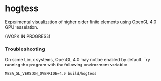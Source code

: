# hogtess

Experimental visualization of higher order finite elements using OpenGL 4.0 GPU
tesselation.

(WORK IN PROGRESS)

### Troubleshooting

On some Linux systems, OpenGL 4.0 may not be enabled by default. Try running
the program with the following environment variable:

```
MESA_GL_VERSION_OVERRIDE=4.0 build/hogtess
```
